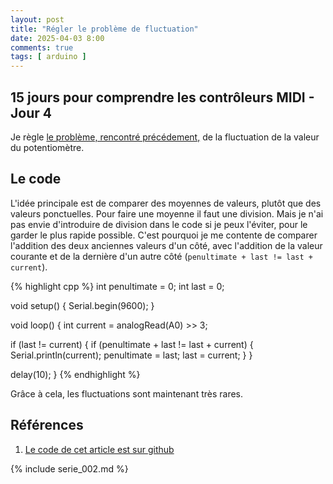 ```yaml
---
layout: post
title: "Régler le problème de fluctuation"
date: 2025-04-03 8:00
comments: true
tags: [ arduino ]
---
```


## 15 jours pour comprendre les contrôleurs MIDI - Jour 4

Je règle [le problème, rencontré précédement,](/blog/2025/04/02/lire-un-potentiometre-ii/)
de la fluctuation de la valeur du potentiomètre.

<!-- more -->

## Le code

L'idée principale est de comparer des moyennes de valeurs, plutôt que des valeurs ponctuelles.
Pour faire une moyenne il faut une division. Mais je n'ai pas envie d'introduire de
division dans le code si je peux l'éviter, pour le garder le plus rapide possible.
C'est pourquoi je me contente de comparer l'addition des deux anciennes valeurs
d'un côté, avec l'addition de la valeur courante et de la dernière d'un autre
côté (`penultimate + last != last + current`).

{% highlight cpp %}
int penultimate = 0;
int last = 0;

void setup() {
  Serial.begin(9600);
}

void loop() {
  int current = analogRead(A0) >> 3;

  if (last != current) {
    if (penultimate + last != last + current) {
      Serial.println(current);
      penultimate = last;
      last = current;
    }
  }

  delay(10);
}
{% endhighlight %}

Grâce à cela, les fluctuations sont maintenant très rares.

## Références

1. [Le code de cet article est sur github](https://github.com/lkdjiin/15-jours-pour-comprendre-les-controleurs-MIDI/tree/main/jour04)

{% include serie_002.md %}
